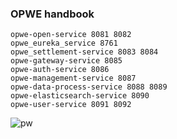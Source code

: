 ### OPWE handbook

```
opwe-open-service 8081 8082
opwe_eureka_service 8761
opwe_settlement-service 8083 8084
opwe-gateway-service 8085
opwe-auth-service 8086
opwe-management-service 8087
opwe-data-process-service 8088 8089
opwe-elasticsearch-service 8090
opwe-user-service 8091 8092
```
![pw](C:\Users\64969\Desktop\opwe.png)
